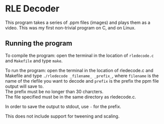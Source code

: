 # RLE Decoder
This program takes a series of .ppm files (images) and plays them as a video. This was my first non-trivial program on C, and on Linux.

## Running the program

To compile the program: open the terminal in the location of `rledecode.c` and `Makefile` and type `make`.   

To run the program: open the terminal in the location of rledecode.c and Makefile and type `./rledecode _filename_ _prefix_`, where `filename` is the name of the rlefile you want to decode and `prefix` is the prefix the ppm file output will save to.   
The prefix must be no longer than 30 charcters.  
The file specified must be in the same directory as rledecode.c.  

In order to save the output to stdout, use `-` for the prefix.  

This does not include support for tweening and scaling.  

